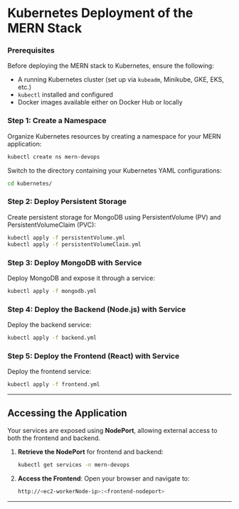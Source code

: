 # Kubernetes Deployment of the MERN Stack

### Prerequisites

Before deploying the MERN stack to Kubernetes, ensure the following:

- A running Kubernetes cluster (set up via `kubeadm`, Minikube, GKE, EKS, etc.)
- `kubectl` installed and configured
- Docker images available either on Docker Hub or locally

### Step 1: Create a Namespace

Organize Kubernetes resources by creating a namespace for your MERN application:

```bash
kubectl create ns mern-devops
```

Switch to the directory containing your Kubernetes YAML configurations:

```bash
cd kubernetes/
```

### Step 2: Deploy Persistent Storage

Create persistent storage for MongoDB using PersistentVolume (PV) and PersistentVolumeClaim (PVC):

```bash
kubectl apply -f persistentVolume.yml
kubectl apply -f persistentVolumeClaim.yml
```

### Step 3: Deploy MongoDB with Service

Deploy MongoDB and expose it through a service:

```bash
kubectl apply -f mongodb.yml
```

### Step 4: Deploy the Backend (Node.js) with Service

Deploy the backend service:

```bash
kubectl apply -f backend.yml
```

### Step 5: Deploy the Frontend (React) with Service

Deploy the frontend service:

```bash
kubectl apply -f frontend.yml
```

---

## Accessing the Application

Your services are exposed using **NodePort**, allowing external access to both the frontend and backend.

1. **Retrieve the NodePort** for frontend and backend:
   ```bash
   kubectl get services -n mern-devops
   ```

2. **Access the Frontend**:
   Open your browser and navigate to:
   ```bash
   http://<ec2-workerNode-ip>:<frontend-nodeport>
   ```

---
